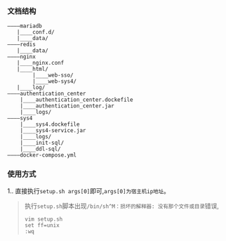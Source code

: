 ### 文档结构
```text
————mariadb
   |____conf.d/
   |____data/
————redis
   |____data/
————nginx
   |____nginx.conf
   |____html/
        |____web-sso/
        |____web-sys4/
   |____log/
————authentication_center
    |____authentication_center.dockefile
    |____authentication_center.jar
    |____logs/
————sys4
    |____sys4.dockefile
    |____sys4-service.jar
    |____logs/
    |____init-sql/
    |____ddl-sql/
————docker-compose.yml
```

### 使用方式
1.. 直接执行`setup.sh args[0]`即可,`args[0]为宿主机ip地址`。 
> 执行`setup.sh`脚本出现`/bin/sh^M：损坏的解释器: 没有那个文件或目录`错误,
>```shell
>vim setup.sh   
>set ff=unix 
>:wq
>```
                     
